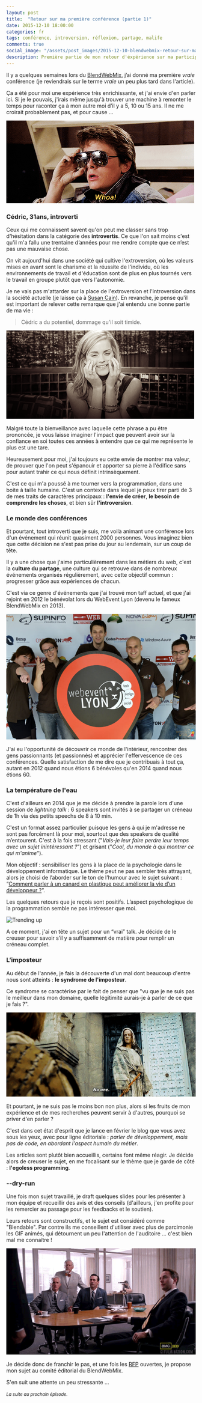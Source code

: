 ```yaml
---
layout: post
title:  "Retour sur ma première conférence (partie 1)"
date: 2015-12-10 18:00:00
categories: fr
tags: conférence, introversion, réflexion, partage, malife   
comments: true
social_image: "/assets/post_images/2015-12-10-blendwebmix-retour-sur-ma-premiere-conf/blend.jpg"
description: Première partie de mon retour d'éxpérience sur ma participation en tant que conférencier au Blend Web Mix 2015
---
```


Il y a quelques semaines lors du [BlendWebMix](http://www.blendwebmix.com), j’ai donné ma première _vraie_ conférence (je reviendrais sur le terme _vraie_ un peu plus tard dans l'article).

Ça a été pour moi une expérience très enrichissante, et j'ai envie d'en parler ici. Si je le pouvais, j'irais même jusqu'à trouver une machine à remonter le temps pour raconter ça à mon autre moi d’il y a 5, 10 ou 15 ans. Il ne me croirait probablement pas, et pour cause ...

![Marty](/assets/post_images/2015-12-10-blendwebmix-retour-sur-ma-premiere-conf/whoa.gif)

### Cédric, 31ans, introverti

Ceux qui me connaissent savent qu'on peut me classer sans trop d'hésitation dans la catégorie des **introvertis**. Ce que l'on sait moins c'est qu'il m'a fallu une trentaine d’années pour me rendre compte que ce n’est pas une mauvaise chose.

On vit aujourd'hui dans une société qui cultive l'extroversion, où les valeurs mises en avant sont le charisme et la réussite de l'individu, où les environnements de travail et d'éducation sont de plus en plus tournés vers le travail en groupe plutôt que vers l'autonomie.

Je ne vais pas m'attarder sur la place de l'extroversion et l'introversion dans la société actuelle (je laisse ça à [Susan Cain](http://www.amazon.com/Quiet-Power-Introverts-World-Talking-ebook/dp/B0074YVW1G/ref=tmm_kin_swatch_0?_encoding=UTF8&qid=&sr=)). En revanche, je pense qu'il est important de relever cette remarque que j'ai entendu une bonne partie de ma vie :

> Cédric a du potentiel, dommage qu'il soit timide.

![shy](/assets/post_images/2015-12-10-blendwebmix-retour-sur-ma-premiere-conf/shy.gif)

Malgré toute la bienveillance avec laquelle cette phrase a pu être prononcée, je vous laisse imaginer l'impact que peuvent avoir sur la confiance en soi toutes ces années à entendre que ce qui me représente le plus est une tare. 

Heureusement pour moi, j'ai toujours eu cette envie de montrer ma valeur, de prouver que l'on peut s'épanouir et apporter sa pierre à l'édifice sans pour autant trahir ce qui nous définit intrinsèquement. 

C'est ce qui m'a poussé à me tourner vers la programmation, dans une boite à taille humaine. C'est un contexte dans lequel je peux tirer parti de 3 de mes traits de caractères principaux : **l'envie de créer**, **le besoin de comprendre les choses**, et bien sûr **l'introversion**. 

### Le monde des conférences

Et pourtant, tout introverti que je suis, me voilà animant une conférence lors d'un événement qui réunit quasiment 2000 personnes. Vous imaginez bien que cette décision ne s'est pas prise du jour au lendemain, sur un coup de tête. 

Il y a une chose que j'aime particulièrement dans les métiers du web, c'est la **culture du partage**, une culture qui se retrouve dans de nombreux événements organisés régulièrement, avec cette objectif commun : progresser grâce aux expériences de chacun. 

C'est via ce genre d'événements que j'ai trouvé mon taff actuel, et que j'ai rejoint en 2012 le bénévolat lors du WebEvent Lyon (devenu le fameux BlendWebMix en 2013).

![webevent](/assets/post_images/2015-12-10-blendwebmix-retour-sur-ma-premiere-conf/webevent.jpg)

J'ai eu l'opportunité de découvrir ce monde de l'intérieur, rencontrer des gens passionnants (et passionnés) et apprécier l'effervescence de ces conférences. Quelle satisfaction de me dire que je contribuais à tout ça, autant en 2012 quand nous étions 6 bénévoles qu'en 2014 quand nous étions 60. 

### La température de l'eau

C'est d'ailleurs en 2014 que je me décide à prendre la parole lors d'une session de *lightning talk* : 6 speakers sont invités à se partager un créneau de 1h via des petits speechs de 8 à 10 min. 

C'est un format assez particulier puisque les gens à qui je m'adresse ne sont pas forcément là pour moi, sourtout que des speakers de qualité m’entourent. C'est à la fois stressant ("*Vais-je leur faire perdre leur temps avec un sujet inintéressant ?*") et grisant ("*Cool, du monde à qui montrer ce qui m'anime*").

Mon objectif : sensibiliser les gens à la place de la psychologie dans le développement informatique.
Le thème peut ne pas sembler très attrayant, alors je choisi de l’aborder sur le ton de l’humour avec le sujet suivant : “[Comment parler à un canard en plastique peut améliorer la vie d’un développeur ?](http://skwi.github.io/talks/parlez-a-un-canard)”.

Les quelques retours que je reçois sont positifs. L’aspect psychologique de la programmation semble ne pas intéresser que moi.

![Trending up](/assets/post_images/2015-12-10-blendwebmix-retour-sur-ma-premiere-conf/siliconvalley.gif)

A ce moment, j'ai en tête un sujet pour un “vrai” talk. Je décide de le creuser pour savoir s’il y a suffisamment de matière pour remplir un créneau complet.

### L’imposteur 

Au début de l'année, je fais la découverte d'un mal dont beaucoup d'entre nous sont atteints : **le syndrome de l'imposteur**.

Ce syndrome se caractérise par le fait de penser que "vu que je ne suis pas le meilleur dans mon domaine, quelle légitimité aurais-je à parler de ce que je fais ?".

![Man with no face](/assets/post_images/2015-12-10-blendwebmix-retour-sur-ma-premiere-conf/noone.gif)

Et pourtant, je ne suis pas le moins bon non plus, alors si les fruits de mon expérience et de mes recherches peuvent servir à d'autres, pourquoi se priver d'en parler ?

C'est dans cet état d'esprit que je lance en février le blog que vous avez sous les yeux, avec pour ligne éditoriale : *parler de développement, mais pas de code, en abordant l'aspect humain du métier*. 

Les articles sont  plutôt bien accueillis, certains font même réagir. Je décide alors de creuser le sujet, en me focalisant sur le thème que je garde de côté : **l'egoless programming**. 

### --dry-run

Une fois mon sujet travaillé, je draft quelques slides pour les présenter à mon équipe et recueillir des avis et des conseils (d'ailleurs, j'en profite pour les remercier au passage pour les feedbacks et le soutien). 

Leurs retours sont constructifs, et le sujet est considéré comme "Blendable". Par contre ils me conseillent d'utiliser avec plus de parcimonie les GIF animés, qui détournent un peu l'attention de l'auditoire ... c'est bien mal me connaître !

![meeting laught](/assets/post_images/2015-12-10-blendwebmix-retour-sur-ma-premiere-conf/lol.gif)

Je décide donc de franchir le pas, et une fois les [RFP](https://en.wikipedia.org/wiki/Request_for_proposal) ouvertes, je propose mon sujet au comité éditorial du BlendWebMix.

S'en suit une attente un peu stressante ...

<small>_La suite au prochain épisode._</small>   
